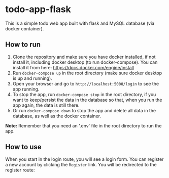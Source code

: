 # todo-app-flask
This is a simple todo web app built with flask and MySQL database (via docker container).

## How to run
1. Clone the repository and make sure you have docker installed, if not install it, including
docker desktop (to run docker-compose). You can install it from here: https://docs.docker.com/engine/install
2. Run `docker-compose up` in the root directory (make sure docker desktop is up and running).
3. Open your browser and go to `http://localhost:5000/login` to see the app running.
4. To stop the app, run `docker-compose stop` in the root directory, if you want to keep/persist the data in the 
database so that, when you run the app again, the data is still there.
5. Or run `docker-compose down` to stop the app and delete all data in the database, as well as the docker container.

**Note:** Remember that you need an '.env' file in the root directory to run the app.

## How to use
When you start in the login route, you will see a login form. You can register a new account by clicking the
`Register` link. You will be redirected to the register route:
